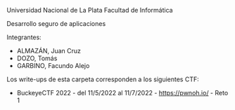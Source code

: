 Universidad Nacional de La Plata
Facultad de Informática

Desarrollo seguro de aplicaciones

Integrantes:

* ALMAZÁN, Juan Cruz
* DOZO, Tomás
* GARBINO, Facundo Alejo

Los write-ups de esta carpeta corresponden a los siguientes CTF:

* BuckeyeCTF 2022 - del 11/5/2022 al 11/7/2022 - https://pwnoh.io/ - Reto 1
